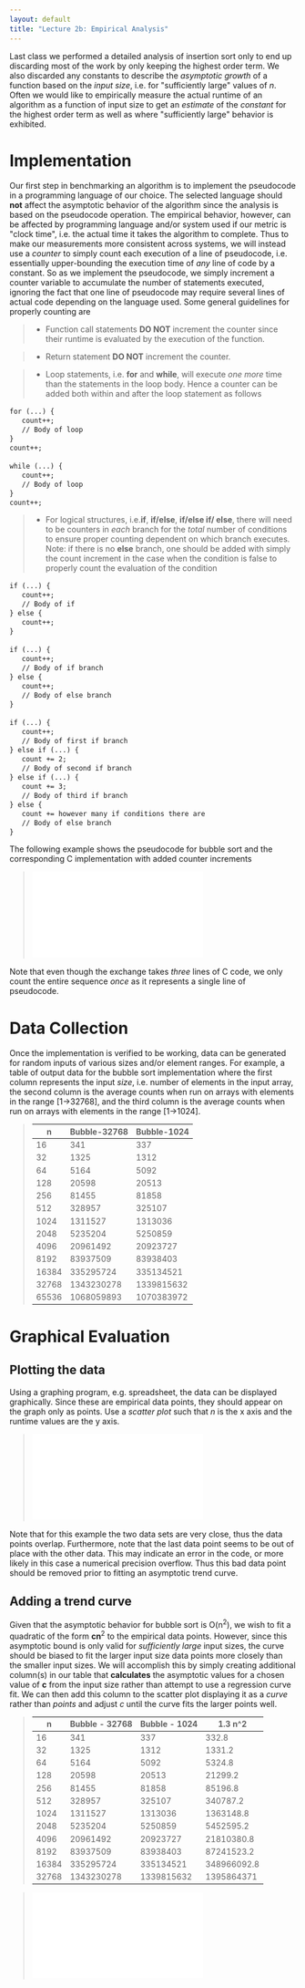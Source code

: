 ```yaml
---
layout: default
title: "Lecture 2b: Empirical Analysis"
---
```


Last class we performed a detailed analysis of insertion sort only to end up discarding most of the work by only keeping the highest order term. We also discarded any constants to describe the *asymptotic growth* of a function based on the *input size*, i.e. for "sufficiently large" values of *n*. Often we would like to empirically measure the actual runtime of an algorithm as a function of input size to get an *estimate* of the *constant* for the highest order term as well as where "sufficiently large" behavior is exhibited.

Implementation
==============

Our first step in benchmarking an algorithm is to implement the pseudocode in a programming language of our choice. The selected language should **not** affect the asymptotic behavior of the algorithm since the analysis is based on the pseudocode operation. The empirical behavior, however, can be affected by programming language and/or system used if our metric is "clock time", i.e. the actual time it takes the algorithm to complete. Thus to make our measurements more consistent across systems, we will instead use a *counter* to simply count each execution of a line of pseudocode, i.e. essentially upper-bounding the execution time of *any* line of code by a constant. So as we implement the pseudocode, we simply increment a counter variable to accumulate the number of statements executed, ignoring the fact that one line of pseudocode may require several lines of actual code depending on the language used. Some general guidelines for properly counting are

> -   Function call statements **DO NOT** increment the counter since their runtime is evaluated by the execution of the function.

> -   Return statement **DO NOT** increment the counter.

> -   Loop statements, i.e. **for** and **while**, will execute *one more* time than the statements in the loop body. Hence a counter can be added both within and after the loop statement as follows

    for (...) {
       count++;
       // Body of loop
    }
    count++;
    
    while (...) {
       count++;
       // Body of loop
    }
    count++;
        
> -   For logical structures, i.e.**if**, **if/else**, **if/else if/ else**, there will need to be counters in *each* branch for the *total* number of conditions to ensure proper counting dependent on which branch executes. Note: if there is no **else** branch, one should be added with simply the count increment in the case when the condition is false to properly count the evaluation of the condition 

    if (...) {
       count++;
       // Body of if
    } else {
       count++;
    }
    
    if (...) {
       count++;
       // Body of if branch
    } else {
       count++;
       // Body of else branch
    }

    if (...) {
       count++;
       // Body of first if branch
    } else if (...) {
       count += 2;
       // Body of second if branch
    } else if (...) {
       count += 3;
       // Body of third if branch
    } else {
       count += however many if conditions there are
       // Body of else branch
    }

The following example shows the pseudocode for bubble sort and the corresponding C implementation with added counter increments

> ![image](images/lecture02b/bubblesort.pdf)

Note that even though the exchange takes *three* lines of C code, we only count the entire sequence *once* as it represents a single line of pseudocode.

Data Collection
===============

Once the implementation is verified to be working, data can be generated for random inputs of various sizes and/or element ranges. For example, a table of output data for the bubble sort implementation where the first column represents the input *size*, i.e. number of elements in the input array, the second column is the average counts when run on arrays with elements in the range [1->32768], and the third column is the average counts when run on arrays with elements in the range [1->1024].

> n                   |Bubble-32768        |Bubble-1024         |
> --------------------|--------------------|--------------------|
> 16                  |341                 |337                 |
> 32                  |1325                |1312                |
> 64                  |5164                |5092                |
> 128                 |20598               |20513               |
> 256                 |81455               |81858               |
> 512                 |328957              |325107              |
> 1024                |1311527             |1313036             |
> 2048                |5235204             |5250859             |
> 4096                |20961492            |20923727            |
> 8192                |83937509            |83938403            |
> 16384               |335295724           |335134521           |
> 32768               |1343230278          |1339815632          |
> 65536               |1068059893          |1070383972          |

Graphical Evaluation
====================

Plotting the data
-----------------

Using a graphing program, e.g. spreadsheet, the data can be displayed graphically. Since these are empirical data points, they should appear on the graph only as points. Use a *scatter plot* such that *n* is the x axis and the runtime values are the y axis. 

> ![image](images/lecture02b/bubbledata.pdf)

Note that for this example the two data sets are very close, thus the data points overlap. Furthermore, note that the last data point seems to be out of place with the other data. This may indicate an error in the code, or more likely in this case a numerical precision overflow. Thus this bad data point should be removed prior to fitting an asymptotic trend curve.

Adding a trend curve
--------------------

Given that the asymptotic behavior for bubble sort is O(n<sup>2</sup>), we wish to fit a quadratic of the form **cn**<sup>2</sup> to the empirical data points. However, since this asymptotic bound is only valid for *sufficiently large* input sizes, the curve should be biased to fit the larger input size data points more closely than the smaller input sizes. We will accomplish this by simply creating additional column(s) in our table that **calculates** the asymptotic values for a chosen value of **c** from the input size rather than attempt to use a regression curve fit. We can then add this column to the scatter plot displaying it as a *curve* rather than *points* and adjust *c* until the curve fits the larger points well.

> n                   | Bubble - 32768     | Bubble - 1024      |1.3 n^2             |
> --------------------|--------------------|--------------------|--------------------|
> 16                  |341                 |337                 |332.8               |
> 32                  |1325                |1312                |1331.2              |
> 64                  |5164                |5092                |5324.8              |
> 128                 |20598               |20513               |21299.2             |
> 256                 |81455               |81858               |85196.8             |
> 512                 |328957              |325107              |340787.2            |
> 1024                |1311527             |1313036             |1363148.8           |
> 2048                |5235204             |5250859             |5452595.2           |
> 4096                |20961492            |20923727            |21810380.8          |
> 8192                |83937509            |83938403            |87241523.2          |
> 16384               |335295724           |335134521           |348966092.8         |
> 32768               |1343230278          |1339815632          |1395864371          |

> ![image](images/lecture02b/bubblegraph.pdf)




